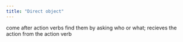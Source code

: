```yaml
---
title: "Direct object"
---
```

come after action verbs find them by asking who or what; recieves the action from the action verb

